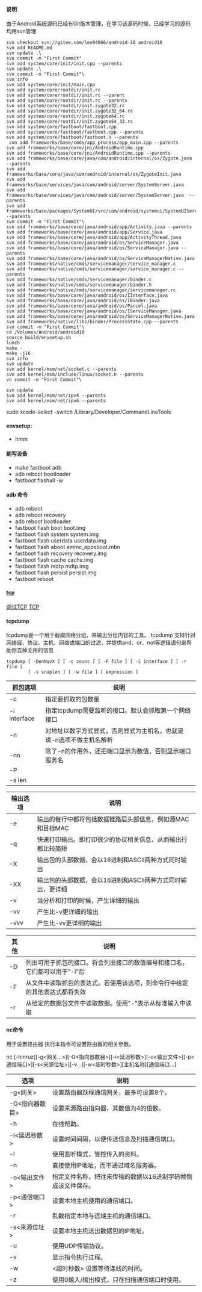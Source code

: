 
#### 说明

由于Android系统源码已经有Git版本管理，在学习该源码时候，已经学习的源码均用svn管理


```shell
svn checkout svn://gitee.com/leo94666/android-10 android10
svn add README.md
svn update .\
svn commit -m "First Commit"
svn add system/core/init/init.cpp --parents
svn update .\
svn commit -m "First Commit"\
svn info
svn add system/core/init/main.cpp
svn add system/core/rootdir/init.rc
svn add system/core/rootdir/init.rc --parent
svn add system/core/rootdir/init.rc --parents
svn add system/core/rootdir/init.zygote32.rc
svn add system/core/rootdir/init.zygote32_64.rc
svn add system/core/rootdir/init.zygote64.rc
svn add system/core/rootdir/init.zygote64_32.rc
svn add system/core/fastboot/fastboot.cpp
svn add system/core/fastboot/fastboot.cpp --parents
svn add system/core/fastboot/fastboot.h --parents
 svn add frameworks/base/cmds/app_process/app_main.cpp --parents
svn add frameworks/base/core/jni/AndroidRuntime.cpp
svn add frameworks/base/core/jni/AndroidRuntime.cpp --parents
svn add frameworks/base/core/java/com/android/internal/os/Zygote.java --parents
svn add frameworks/base/core/java/com/android/internal/os/ZygoteInit.java
svn add frameworks/base/services/java/com/android/server/SystemServer.java 
svn add frameworks/base/services/java/com/android/server/SystemServer.java  --parents
svn add frameworks/base/packages/SystemUI/src/com/android/systemui/SystemUIService.java --parents
svn commit -m "First Commit"\
svn add frameworks/base/core/java/android/app/Activity.java --parents
svn add frameworks/base/core/java/android/app/Service.java
svn add frameworks/base/core/java/android/app/ActivityThread.java
svn add frameworks/base/core/java/android/os/ServiceManager.java
svn add frameworks/base/core/java/android/os/ServiceManager.java --parents
svn add frameworks/base/core/java/android/os/ServiceManagerNative.java
svn add frameworks/native/cmds/servicemanager/service_manager.c
svn add frameworks/native/cmds/servicemanager/service_manager.c --parents
svn add frameworks/native/cmds/servicemanager/binder.c
svn add frameworks/native/cmds/servicemanager/binder.h
svn add frameworks/native/cmds/servicemanager/servicemanager.rc
svn add frameworks/base/core/java/android/os/IInterface.java
svn add frameworks/base/core/java/android/os/IBinder.java
svn add frameworks/base/core/java/android/os/Parcel.java
svn add frameworks/base/core/java/android/os/IServiceManager.java
svn add frameworks/base/core/java/android/os/ServiceManagerNative.java
svn add frameworks/native/libs/binder/ProcessState.cpp --parents
svn commit -m "First Commit"\
cd /Volumes/Android/android10
source build/envsetup.sh
lunch
make -
make -j16
svn info
svn update
svn add kernel/msm/net/socket.c --parents
svn add kernel/msm/include/linux/socket.h --parents
vn commit -m "First Commit"\

svn update
svn add kernel/msm/net/ipv4 --parents
svn add kernel/msm/net/ipv6 --parents

```


sudo xcode-select -switch /Library/Developer/CommandLineTools

#### envsetup:




- hmm


#### 刷写设备

- make fastboot adb
- adb reboot bootloader
- fastboot flashall -w


#### adb 命令
- adb reboot
- adb reboot recovery
- adb reboot bootloader
- fastboot flash boot boot.img
- fastboot flash system system.img
- fastboot flash userdata userdata.img
- fastboot flash aboot emmc_appsboot.mbn 
- fastboot flash recovery recovery.img 
- fastboot flash cache cache.img
- fastboot flash mdtp mdtp.img
- fastboot flash persist persist.img
- fastboot reboot





#### [tcp](https://www.cnblogs.com/RichardTAO/p/12097469.html)

[调试TCP](https://www.cnblogs.com/simoncook/p/9662060.html)
[TCP](http://c.biancheng.net/view/6376.html)


#### tcpdump

tcpdump是一个用于截取网络分组，并输出分组内容的工具。
tcpdump 支持针对网络层、协议、主机、网络或端口的过滤，并提供and、or、not等逻辑语句来帮助你去掉无用的信息

```
tcpdump [ -DenNqvX ] [ -c count ] [ -F file ] [ -i interface ] [ -r file ]
        [ -s snaplen ] [ -w file ] [ expression ]
```

|  抓包选项   | 说明  |
|  ----  | ----  |
| -c  | 指定要抓取的包数量 |
| -i interface  | 指定tcpdump需要监听的接口。默认会抓取第一个网络接口|
|-n|对地址以数字方式显式，否则显式为主机名，也就是说-n选项不做主机名解析|
|-nn|除了-n的作用外，还把端口显示为数值，否则显示端口服务名|
|-P||
|-s len||


|  输出选项   | 说明  |
|  ----  | ----  |
|-e|输出的每行中都将包括数据链路层头部信息，例如源MAC和目标MAC|
|-q|快速打印输出。即打印很少的协议相关信息，从而输出行都比较简短|
|-X|输出包的头部数据，会以16进制和ASCII两种方式同时输出|
|-XX|输出包的头部数据，会以16进制和ASCII两种方式同时输出，更详细|
|-v|当分析和打印的时候，产生详细的输出|
|-vv|产生比-v更详细的输出|
|-vvv|产生比-vv更详细的输出|


|  其他   | 说明  |
|  ----  | ----  |
|-D|列出可用于抓包的接口。将会列出接口的数值编号和接口名，它们都可以用于"-i"后|
|-F|从文件中读取抓包的表达式。若使用该选项，则命令行中给定的其他表达式都将失效|
|-r|从给定的数据包文件中读取数据。使用"-"表示从标准输入中读取|

#### nc命令

用于设置路由器
执行本指令可设置路由器的相关参数。


nc [-hlnruz][-g<网关...>][-G<指向器数目>][-i<延迟秒数>][-o<输出文件>][-p<通信端口>][-s<来源位址>][-v...][-w<超时秒数>][主机名称][通信端口...]

|  选项   | 说明  |
|  ----  | ----  |
|-g<网关> |设置路由器跃程通信网关，最多可设置8个。
|-G<指向器数目>| 设置来源路由指向器，其数值为4的倍数。
|-h |在线帮助。
|-i<延迟秒数>| 设置时间间隔，以便传送信息及扫描通信端口。
|-l |使用监听模式，管控传入的资料。
|-n |直接使用IP地址，而不通过域名服务器。
|-o<输出文件>| 指定文件名称，把往来传输的数据以16进制字码倾倒成该文件保存。
|-p<通信端口> |设置本地主机使用的通信端口。
|-r |乱数指定本地与远端主机的通信端口。
|-s<来源位址>| 设置本地主机送出数据包的IP地址。
|-u |使用UDP传输协议。
|-v |显示指令执行过程。
|-w |<超时秒数> 设置等待连线的时间。
|-z |使用0输入/输出模式，只在扫描通信端口时使用。
